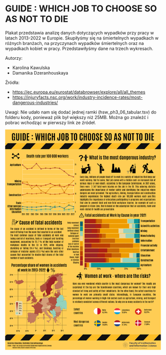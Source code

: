 # GUIDE : WHICH JOB TO CHOOSE SO AS NOT TO DIE

Plakat przedstawia analizę danych dotyczących wypadków przy pracy w latach 2013-2022 w Europie. Skupiłyśmy się na śmiertelnych wypadkach w różnych branżach, na przyczynach wypadków śmiertelnych oraz na wypadkach kobiet w pracy. Przedstawiłyśmy dane na trzech wykresach.

Autorzy: 
- Karolina Kawulska
- Damanika Dzeranhouskaya

Źródła: 
- https://ec.europa.eu/eurostat/databrowser/explore/all/all_themes
- https://injuryfacts.nsc.org/work/industry-incidence-rates/most-dangerous-industries/

Uwagi:
Nie udało nam się dodać jednej ramki (hsw_ph3_06_tabular.tsv) do folderu kody, ponieważ plik był większy niż 25MB.
Można go znaleźć i pobrac wchodząc w pierwszy link ze źródeł.

![Tytul](Kawulska_Dzeranhouskaya.png)